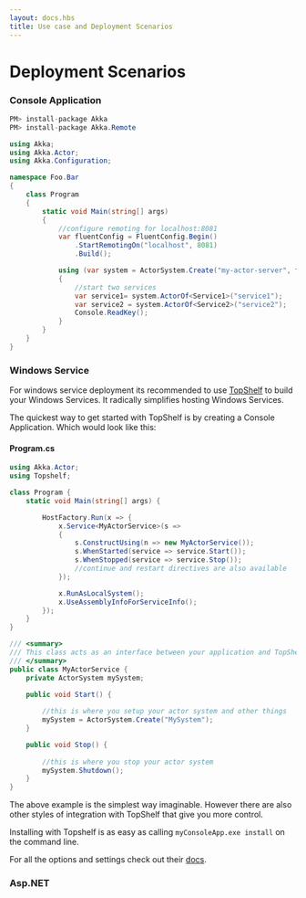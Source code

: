 ```yaml
---
layout: docs.hbs
title: Use case and Deployment Scenarios
---
```

# Deployment Scenarios

### Console Application

```csharp
PM> install-package Akka
PM> install-package Akka.Remote
```

```csharp
using Akka;
using Akka.Actor;
using Akka.Configuration;

namespace Foo.Bar
{
    class Program
    {
        static void Main(string[] args)
        {
            //configure remoting for localhost:8081
            var fluentConfig = FluentConfig.Begin()
                .StartRemotingOn("localhost", 8081)
                .Build();

            using (var system = ActorSystem.Create("my-actor-server", fluentConfig))
            {
                //start two services
                var service1= system.ActorOf<Service1>("service1");
                var service2 = system.ActorOf<Service2>("service2");
                Console.ReadKey();
            }
        }
    }
}
```

### Windows Service

For windows service deployment its recommended to use [TopShelf](http://topshelf.readthedocs.org/en/latest/index.html) to build your Windows Services. It radically simplifies hosting Windows Services.

The quickest way to get started with TopShelf is by creating a Console Application. Which would look like this:

#### Program.cs
```csharp
using Akka.Actor;
using Topshelf;
```
```csharp
class Program {
    static void Main(string[] args) {

        HostFactory.Run(x => {
            x.Service<MyActorService>(s =>
            {
                s.ConstructUsing(n => new MyActorService());
                s.WhenStarted(service => service.Start());
                s.WhenStopped(service => service.Stop());
                //continue and restart directives are also available
            });

            x.RunAsLocalSystem();
            x.UseAssemblyInfoForServiceInfo();
        });            
    }
}

/// <summary>
/// This class acts as an interface between your application and TopShelf
/// </summary>
public class MyActorService {
    private ActorSystem mySystem;

    public void Start() {
        
        //this is where you setup your actor system and other things
        mySystem = ActorSystem.Create("MySystem");
    }

    public void Stop() {
        
        //this is where you stop your actor system
        mySystem.Shutdown();
    }
}
```
The above example is the simplest way imaginable. However there are also other styles of integration with TopShelf that give you more control.

Installing with Topshelf is as easy as calling `myConsoleApp.exe install` on the command line. 

For all the options and settings check out their [docs](http://topshelf.readthedocs.org/en/latest/index.html).

### Asp.NET
